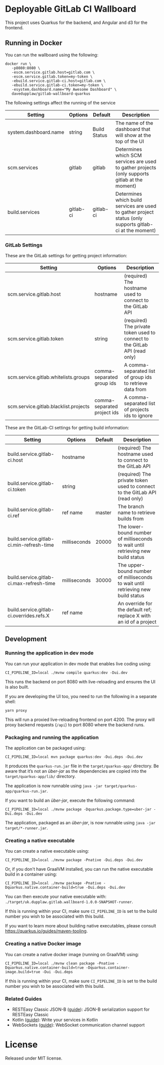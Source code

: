 # Deployable GitLab CI Wallboard

This project uses Quarkus for the backend, and Angular and d3 for the frontend.

## Running in Docker

You can run the wallboard using the following:

```shell
docker run \
   -p8080:8080 \
   -escm.service.gitlab.host=gitlab.com \
   -escm.service.gitlab.token=my-token \
   -ebuild.service.gitlab-ci.host=gitlab.com \
   -ebuild.service.gitlab-ci.token=my-token \
   -esystem.dashboard.name="My Awesome Dashboard" \
   davedupplaw/gitlab-wallboard-quarkus
```

The following settings affect the running of the service

| Setting               | Options   | Default      | Description                                                                                               |
|-----------------------|-----------|--------------|-----------------------------------------------------------------------------------------------------------|
| system.dashboard.name | string    | Build Status | The name of the dashboard that will show at the top of the UI                                             |
| scm.services          | gitlab    | gitlab       | Determines which SCM services are used to gather projects (only supports gitlab at the moment)            |
| build.services        | gitlab-ci | gitlab-ci    | Determines which build services are used to gather project status (only supports gitlab-ci at the moment) |

### GitLab Settings

These are the GitLab settings for getting project information:

| Setting                               | Options                     | Description                                                                |
|---------------------------------------|-----------------------------|----------------------------------------------------------------------------|
| scm.service.gitlab.host               | hostname                    | (required) The hostname used to connect to the GitLab API                  |
| scm.service.gitlab.token              | string                      | (required) The private token used to connect to the GitLab API (read only) |
 | scm.service.gitlab.whitelists.groups  | comma-separated group ids   | A comma-separated list of group ids to retrieve data from                  |
 | scm.service.gitlab.blacklist.projects | comma-separated project ids | A comma-separated list of projects ids to ignore                           |

These are the GitLab-CI settings for getting build information:

| Setting                                  | Options      | Default | Description                                                                      |
|------------------------------------------|--------------|---------|----------------------------------------------------------------------------------|
| build.service.gitlab-ci.host             | hostname     |         | (required) The hostname used to connect to the GitLab API                        |
| build.service.gitlab-ci.token            | string       |         | (required) The private token used to connect to the GitLab API (read only)       |  
| build.service.gitlab-ci.ref              | ref name     | master  | The branch name to retrieve builds from                                          |
| build.service.gitlab-ci.min-refresh-time | milliseconds | 20000   | The lower-bound number of milliseconds to wait until retrieving new build status |
| build.service.gitlab-ci.max-refresh-time | milliseconds | 30000   | The upper-bound number of milliseconds to wait until retrieving new build status |
| build.service.gitlab-ci.overrides.refs.X | ref name     |         | An override for the default ref; replace X with an id of a project               |


## Development

### Running the application in dev mode

You can run your application in dev mode that enables live coding using:

```shell script
CI_PIPELINE_ID=local ./mvnw compile quarkus:dev -Dui.dev
```

This runs the backend on port 8080 with live-reloading and ensures the UI is also built.

If you are developing the UI too, you need to run the following in a separate shell:

```shell
yarn proxy
```

This will run a proxied live-reloading frontend on port 4200. The proxy will proxy backend
requests (`/api`) to port 8080 where the backend runs.

### Packaging and running the application

The application can be packaged using:

```shell script
CI_PIPELINE_ID=local mvn package quarkus:dev -Dui.deps -Dui.dev
```

It produces the `quarkus-run.jar` file in the `target/quarkus-app/` directory.
Be aware that it’s not an _über-jar_ as the dependencies are copied into the `target/quarkus-app/lib/` directory.

The application is now runnable using `java -jar target/quarkus-app/quarkus-run.jar`.

If you want to build an _über-jar_, execute the following command:

```shell script
CI_PIPELINE_ID=local ./mvnw package -Dquarkus.package.type=uber-jar -Dui.deps -Dui.dev
```

The application, packaged as an _über-jar_, is now runnable using `java -jar target/*-runner.jar`.

### Creating a native executable

You can create a native executable using:

```shell script
CI_PIPELINE_ID=local ./mvnw package -Pnative -Dui.deps -Dui.dev
```

Or, if you don't have GraalVM installed, you can run the native executable build in a container using:

```shell script
CI_PIPELINE_ID=local ./mvnw package -Pnative -Dquarkus.native.container-build=true -Dui.deps -Dui.dev
```

You can then execute your native executable with: `./target/uk.dupplaw.gitlab.wallboard-1.0.0-SNAPSHOT-runner`.

If this is running within your CI, make sure `CI_PIPELINE_ID` is set to the build number you wish to be
associated with this build.

If you want to learn more about building native executables, please consult https://quarkus.io/guides/maven-tooling.

### Creating a native Docker image

You can create a native docker image (running on GraalVM) using:

```shell
CI_PIPELINE_ID=local ./mvnw clean package -Pnative -Dquarkus.native.container-build=true -Dquarkus.container-image.build=true -Dui -Dui.deps
```

If this is running within your CI, make sure `CI_PIPELINE_ID` is set to the build number you wish to be
associated with this build.

### Related Guides

- RESTEasy Classic JSON-B ([guide](https://quarkus.io/guides/rest-json)): JSON-B serialization support for RESTEasy
  Classic
- Kotlin ([guide](https://quarkus.io/guides/kotlin)): Write your services in Kotlin
- WebSockets ([guide](https://quarkus.io/guides/websockets)): WebSocket communication channel support

# License

Released under MIT license.
